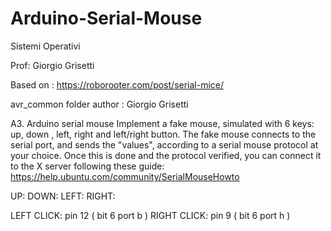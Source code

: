 # Arduino-Serial-Mouse

Sistemi Operativi

Prof: Giorgio Grisetti


Based on : https://roborooter.com/post/serial-mice/

avr_common folder author : Giorgio Grisetti



A3. Arduino serial mouse
   Implement a fake mouse, simulated with 6 keys: up, down , left, right and left/right button.
   The fake mouse connects to the serial port, and sends the "values", according to a serial mouse
   protocol at your choice.
   Once this is done and the protocol verified, you can connect it to the X server following these guide:
   https://help.ubuntu.com/community/SerialMouseHowto




UP:
DOWN:
LEFT:
RIGHT:

LEFT CLICK: pin 12 ( bit 6 port b )
RIGHT CLICK: pin 9 ( bit 6 port h )